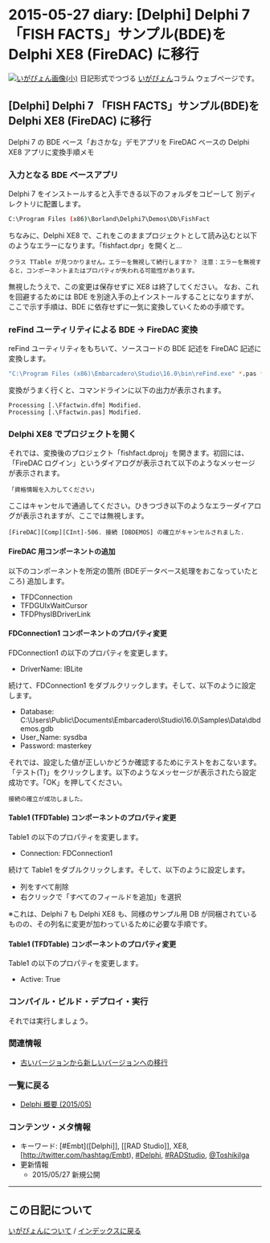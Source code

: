 2015-05-27 diary: [Delphi] Delphi 7 「FISH FACTS」サンプル(BDE)を Delphi XE8 (FireDAC) に移行
=====================================================================================================
[![いがぴょん画像(小)](https://igapyon.github.io/diary/images/iga200306s.jpg "いがぴょん")](https://igapyon.github.io/diary/memo/memoigapyon.html) 日記形式でつづる [いがぴょん](https://igapyon.github.io/diary/memo/memoigapyon.html)コラム ウェブページです。

## [Delphi] Delphi 7 「FISH FACTS」サンプル(BDE)を Delphi XE8 (FireDAC) に移行

Delphi 7 の BDE ベース「おさかな」デモアプリを FireDAC ベースの Delphi XE8 アプリに変換手順メモ


### 入力となる BDE ベースアプリ

Delphi 7 をインストールすると入手できる以下のフォルダをコピーして 別ディレクトリに配置します。

```sh
C:\Program Files (x86)\Borland\Delphi7\Demos\Db\FishFact
```


ちなみに、Delphi XE8 で、これをこのままプロジェクトとして読み込むと以下のようなエラーになります。「fishfact.dpr」を開くと...

```
クラス TTable が見つかりません。エラーを無視して続行しますか？ 注意：エラーを無視すると，コンポーネントまたはプロパティが失われる可能性があります。
```

無視したうえで、この変更は保存せずに XE8 は終了してください。
なお、これを回避するためには BDE を別途入手の上インストールすることになりますが、ここで示す手順は、BDE に依存せずに一気に変換していくための手順です。


### reFind ユーティリティによる BDE → FireDAC 変換

reFind ユーティリティをもちいて、ソースコードの BDE 記述を FireDAC 記述に変換します。

```sh
"C:\Program Files (x86)\Embarcadero\Studio\16.0\bin\reFind.exe" *.pas *.dfm *.fmx /X:"C:\Users\Public\Documents\Embarcadero\Studio\16.0\Samples\Object Pascal\Database\FireDAC\Tool\reFind\BDE2FDMigration\FireDAC_Migrate_BDE.txt"
```


変換がうまく行くと、コマンドラインに以下の出力が表示されます。

```
Processing [.\Ffactwin.dfm] Modified.
Processing [.\Ffactwin.pas] Modified.
```



### Delphi XE8 でプロジェクトを開く

それでは、変換後のプロジェクト「fishfact.dproj」を開きます。初回には、「FireDAC ログイン」というダイアログが表示されて以下のようなメッセージが表示されます。

```
「資格情報を入力してください」
```

ここはキャンセルで通過してください。ひきつづき以下のようなエラーダイアログが表示されますが、ここでは無視します。

```
[FireDAC][Comp][CInt]-506. 接続 [DBDEMOS] の確立がキャンセルされました.
```



#### FireDAC 用コンポーネントの追加

以下のコンポーネントを所定の箇所 (BDEデータベース処理をおこなっていたところ) 追加します。

* TFDConnection
* TFDGUIxWaitCursor
* TFDPhysIBDriverLink



#### FDConnection1 コンポーネントのプロパティ変更

FDConnection1 の以下のプロパティを変更します。

* DriverName: IBLite

続けて、FDConnection1 をダブルクリックします。そして、以下のように設定します。

* Database: C:\Users\Public\Documents\Embarcadero\Studio\16.0\Samples\Data\dbdemos.gdb
* User_Name: sysdba
* Password: masterkey


それでは、設定した値が正しいかどうか確認するためにテストをおこないます。「テスト(T)」をクリックします。以下のようなメッセージが表示されたら設定成功です。「OK」を押してください。

```
接続の確立が成功しました。
```



#### Table1 (TFDTable) コンポーネントのプロパティ変更

Table1 の以下のプロパティを変更します。

* Connection: FDConnection1

続けて Table1 をダブルクリックします。そして、以下のように設定します。

* 列をすべて削除
* 右クリックで「すべてのフィールドを追加」を選択

※これは、Delphi 7 も Delphi XE8 も、同様のサンプル用 DB が同梱されているものの、その列名に変更が加わっているために必要な手順です。


#### Table1 (TFDTable) コンポーネントのプロパティ変更

Table1 の以下のプロパティを変更します。

* Active: True



### コンパイル・ビルド・デプロイ・実行

それでは実行しましょう。


### 関連情報


* [古いバージョンから新しいバージョンへの移行](http://d.hatena.ne.jp/igapyon/20150518)



### 一覧に戻る


* [Delphi 概要 (2015/05)](http://d.hatena.ne.jp/igapyon/20150511)



### コンテンツ・メタ情報


* キーワード: [#Embt]([Delphi]], [[RAD Studio]], XE8, [http://twitter.com/hashtag/Embt), [#Delphi](http://twitter.com/hashtag/Delphi), [#RADStudio](http://twitter.com/hashtag/RADStudio), [@ToshikiIga](http://twitter.com/ToshikiIga)
* 更新情報
  * 2015/05/27 新規公開




----------------------------------------------------------------------------------------------------

## この日記について
[いがぴょんについて](https://igapyon.github.io/diary/memo/memoigapyon.html) / [インデックスに戻る](https://igapyon.github.io/diary/idxall.html)
